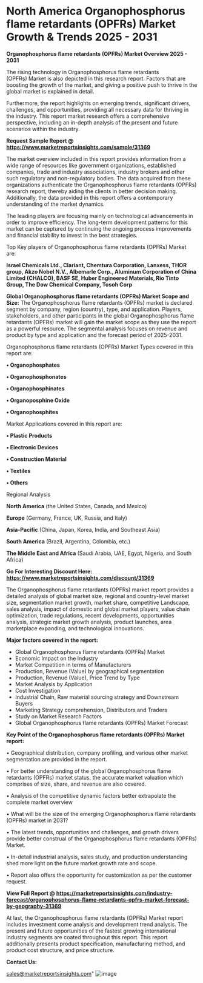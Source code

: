  # North America Organophosphorus flame retardants (OPFRs) Market Growth & Trends 2025 - 2031

<Strong> Organophosphorus flame retardants (OPFRs) Market Overview 2025 - 2031</strong>

The rising technology in Organophosphorus flame retardants (OPFRs) Market is also depicted in this research report. Factors that are boosting the growth of the market, and giving a positive push to thrive in the global market is explained in detail.

Furthermore, the report highlights on emerging trends, significant drivers, challenges, and opportunities, providing all necessary data for thriving in the industry. This report market research offers a comprehensive perspective, including an in-depth analysis of the present and future scenarios within the industry.

<strong>Request Sample Report @ <a href=https://www.marketreportsinsights.com/sample/31369>https://www.marketreportsinsights.com/sample/31369</a></strong>

The market overview included in this report provides information from a wide range of resources like government organizations, established companies, trade and industry associations, industry brokers and other such regulatory and non-regulatory bodies. The data acquired from these organizations authenticate the Organophosphorus flame retardants (OPFRs) research report, thereby aiding the clients in better decision making. Additionally, the data provided in this report offers a contemporary understanding of the market dynamics.

The leading players are focusing mainly on technological advancements in order to improve efficiency. The long-term development patterns for this market can be captured by continuing the ongoing process improvements and financial stability to invest in the best strategies.

Top Key players of Organophosphorus flame retardants (OPFRs) Market are:

<strong>Israel Chemicals Ltd., Clariant, Chemtura Corporation, Lanxess, THOR group, Akzo Nobel N.V., Albemarle Corp., Aluminum Corporation of China Limited (CHALCO), BASF SE, Huber Engineered Materials, Rio Tinto Group, The Dow Chemical Company, Tosoh Corp</strong>

<strong><b>Global Organophosphorus flame retardants (OPFRs) Market Scope and Size:</b></strong>
The Organophosphorus flame retardants (OPFRs) market is declared segment by company, region (country), type, and application. Players, stakeholders, and other participants in the global Organophosphorus flame retardants (OPFRs) market will gain the market scope as they use the report as a powerful resource. The segmental analysis focuses on revenue and product by type and application and the forecast period of 2025-2031.

Organophosphorus flame retardants (OPFRs) Market Types covered in this report are:

<strong>• Organophosphates

• Organophosphonates

• Organophosphinates

• Organoposphine Oxide

• Organophosphites</strong>

Market Applications covered in this report are:

<strong>• Plastic Products

• Electronic Devices

• Construction Material

• Textiles

• Others</strong> 

Regional Analysis

<strong>North America</strong> (the United States, Canada, and Mexico)

<strong>Europe</strong> (Germany, France, UK, Russia, and Italy)

<strong>Asia-Pacific</strong> (China, Japan, Korea, India, and Southeast Asia)

<strong>South America</strong> (Brazil, Argentina, Colombia, etc.)

<strong>The Middle East and Africa</strong> (Saudi Arabia, UAE, Egypt, Nigeria, and South Africa)

<strong>Go For Interesting Discount Here: <a href=https://www.marketreportsinsights.com/discount/31369>https://www.marketreportsinsights.com/discount/31369</a></strong>

The Organophosphorus flame retardants (OPFRs) market report provides a detailed analysis of global market size, regional and country-level market size, segmentation market growth, market share, competitive Landscape, sales analysis, impact of domestic and global market players, value chain optimization, trade regulations, recent developments, opportunities analysis, strategic market growth analysis, product launches, area marketplace expanding, and technological innovations.

<strong><b>Major factors covered in the report:</b></strong>
<ul>
  <li>Global Organophosphorus flame retardants (OPFRs) Market </li>
  <li>Economic Impact on the Industry</li>
  <li>Market Competition in terms of Manufacturers</li>
  <li>Production, Revenue (Value) by geographical segmentation</li>
  <li>Production, Revenue (Value), Price Trend by Type</li>
  <li>Market Analysis by Application</li>
  <li>Cost Investigation</li>
  <li>Industrial Chain, Raw material sourcing strategy and Downstream Buyers</li>
  <li>Marketing Strategy comprehension, Distributors and Traders</li>
  <li>Study on Market Research Factors</li>
  <li>Global Organophosphorus flame retardants (OPFRs) Market Forecast</li>
</ul>

<strong><b>Key Point of the Organophosphorus flame retardants (OPFRs) Market report:</b></strong>

• Geographical distribution, company profiling, and various other market segmentation are provided in the report.

• For better understanding of the global Organophosphorus flame retardants (OPFRs) market status, the accurate market valuation which comprises of size, share, and revenue are also covered.

• Analysis of the competitive dynamic factors better extrapolate the complete market overview

• What will be the size of the emerging Organophosphorus flame retardants (OPFRs) market in 2031?

• The latest trends, opportunities and challenges, and growth drivers provide better construal of the Organophosphorus flame retardants (OPFRs) Market.

• In-detail industrial analysis, sales study, and production understanding shed more light on the future market growth rate and scope.

• Report also offers the opportunity for customization as per the customer request.

<strong><b>View Full Report @ <a href=https://marketreportsinsights.com/industry-forecast/organophosphorus-flame-retardants-opfrs-market-forecast-by-geography-31369>https://marketreportsinsights.com/industry-forecast/organophosphorus-flame-retardants-opfrs-market-forecast-by-geography-31369</a></b></strong>


At last, the Organophosphorus flame retardants (OPFRs) Market report includes investment come analysis and development trend analysis. The present and future opportunities of the fastest growing international industry segments are coated throughout this report. This report additionally presents product specification, manufacturing method, and product cost structure, and price structure.

<strong>Contact Us:</strong>

sales@marketreportsinsights.com"
![image](https://github.com/user-attachments/assets/c6b2f11e-7a8f-4651-9b4a-8c1e4b88a4f8)
